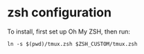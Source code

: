 # zsh configuration

To install, first set up Oh My ZSH, then run:

```
ln -s $(pwd)/tmux.zsh $ZSH_CUSTOM/tmux.zsh
```

